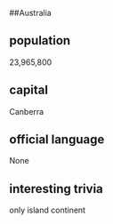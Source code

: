 ##Australia


## population
23,965,800

## capital
Canberra

 
## official language
None

## interesting trivia
only island continent


